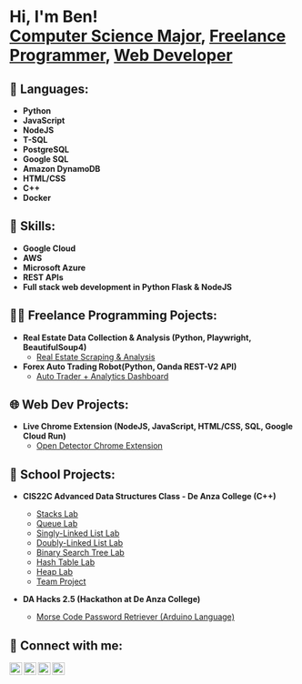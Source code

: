 <h1>Hi, I'm Ben! <br/><a href="https://www.linkedin.com/in/ben-katzir-332b54266/">Computer Science Major</a>, <a href="https://github.com/benkatzir">Freelance Programmer</a>, <a href="https://www.linkedin.com/in/ben-katzir-332b54266/">Web Developer</a></h1>

<h2>📙 Languages:</h2>

- <b>Python</b>
- <b>JavaScript</b>
- <b>NodeJS</b>
- <b>T-SQL</b>
- <b>PostgreSQL</b>
- <b>Google SQL</b>
- <b>Amazon DynamoDB</b>
- <b>HTML/CSS</b>
- <b>C++</b>
- <b>Docker</b>

<h2>🚀 Skills:</h2>

- <b>Google Cloud</b>
- <b>AWS</b>
- <b>Microsoft Azure</b>
- <b>REST APIs</b>
- <b>Full stack web development in Python Flask & NodeJS</b>

<h2>👨‍💻 Freelance Programming Pojects:</h2>

- <b>Real Estate Data Collection & Analysis (Python, Playwright, BeautifulSoup4)</b>
  - [Real Estate Scraping & Analysis](https://github.com/benkatzir/all_scraper_1.6)
- <b>Forex Auto Trading Robot(Python, Oanda REST-V2 API)</b>
  - [Auto Trader + Analytics Dashboard](https://github.com/benkatzir/Auto-Trader-Analytics-Dashboard)

<h2>🌐 Web Dev Projects:</h2>

- <b>Live Chrome Extension (NodeJS, JavaScript, HTML/CSS, SQL, Google Cloud Run)</b>
  - [Open Detector Chrome Extension](https://chromewebstore.google.com/detail/open-detector/kfbhbadnhmadlkbmbgdfkmdhojfdaeaf?authuser=1&hl=en)

<h2>🏫 School Projects:</h2>

- <b>CIS22C Advanced Data Structures Class - De Anza College (C++)</b>
  - [Stacks Lab](https://github.com/benkatzir/CIS22C/tree/main/3.12%20Lab%20Stacks%204%20-%20max%20(Stack%20ADT))
  - [Queue Lab](https://github.com/benkatzir/CIS22C/tree/main/4.7.1%20Lab%20Queues%204%20(Queue%20ADT))
  - [Singly-Linked List Lab](https://github.com/benkatzir/CIS22C/tree/main/6.10.1%20Lab%20Singly-Linked%20Lists%20(Park))
  - [Doubly-Linked List Lab](https://github.com/benkatzir/CIS22C/tree/main/6.23.1%20Lab%20Doubly-Linked%20Lists%20(Park)%20-%20Templates)
  - [Binary Search Tree Lab](https://github.com/benkatzir/CIS22C/tree/main/8.14.1%20Lab%20BT%20---%20BST%20ADT%20(Park))
  - [Hash Table Lab](https://github.com/benkatzir/CIS22C/tree/main/9.14.1%20Lab%20Hash%20ADT)
  - [Heap Lab](https://github.com/benkatzir/CIS22C/tree/main/10.10.1%20Lab%20%20Heap%20ADT)
  - [Team Project](https://github.com/benkatzir/CIS22C/tree/main/22c_group_project)

- <b>DA Hacks 2.5 (Hackathon at De Anza College)</b>
  - [Morse Code Password Retriever (Arduino Language)](https://github.com/benkatzir/Morse-Password-Retriever)
  

<h2> 🤳 Connect with me:</h2>

[<img align="left" alt="BenKatzir | Twitter" width="22px" src="https://cdn.jsdelivr.net/npm/simple-icons@v3/icons/twitter.svg" />][twitter]
[<img align="left" alt="BenKatzir | LinkedIn" width="22px" src="https://cdn.jsdelivr.net/npm/simple-icons@v3/icons/linkedin.svg" />][linkedin]
[<img align="left" alt="BenKatzir | Instagram" width="22px" src="https://cdn.jsdelivr.net/npm/simple-icons@v3/icons/instagram.svg" />][instagram]
[<img align="left" alt="BenKatzir | Email" width="22px" src="https://cdn.jsdelivr.net/npm/simple-icons@3.13.0/icons/gmail.svg" />][email]

[twitter]: https://twitter.com/BenKatzir
[instagram]: https://www.instagram.com/_benkatzir/
[linkedin]: https://linkedin.com/in/ben-katzir-332b54266/
[email]: mailto:benkatzir1488@gmail.com
